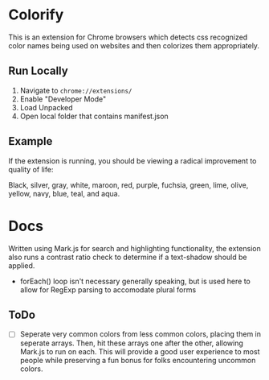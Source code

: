 # Colorify

This is an extension for Chrome browsers which detects css recognized color names being used on websites and then colorizes them appropriately.

## Run Locally

1. Navigate to `chrome://extensions/`
2. Enable "Developer Mode"
3. Load Unpacked
4. Open local folder that contains manifest.json

## Example

If the extension is running, you should be viewing a radical improvement to quality of life:

Black, silver, gray, white, maroon, red, purple, fuchsia, green, lime, olive, yellow, navy, blue, teal, and aqua.


# Docs

Written using Mark.js for search and highlighting functionality, the extension also runs a contrast ratio check to determine if a text-shadow should be applied.

- forEach() loop isn't necessary generally speaking, but is used here to allow for RegExp parsing to accomodate plural forms

## ToDo

- [ ] Seperate very common colors from less common colors, placing them in seperate arrays. Then, hit these arrays one after the other, allowing Mark.js to run on each. This will provide a good user experience to most people while preserving a fun bonus for folks encountering uncommon colors.


